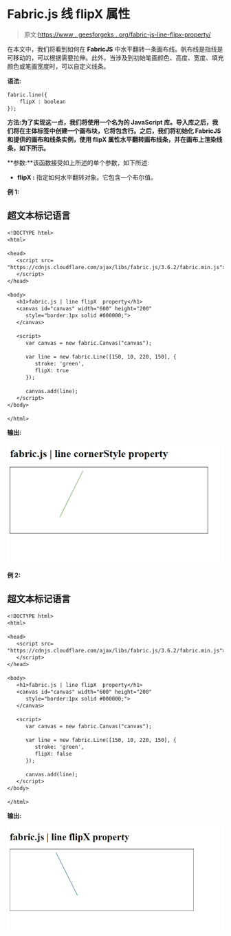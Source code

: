 # Fabric.js 线 flipX 属性

> 原文:[https://www . geesforgeks . org/fabric-js-line-flipx-property/](https://www.geeksforgeeks.org/fabric-js-line-flipx-property/)

在本文中，我们将看到如何在 **FabricJS** 中水平翻转一条画布线。帆布线是指线是可移动的，可以根据需要拉伸。此外，当涉及到初始笔画颜色、高度、宽度、填充颜色或笔画宽度时，可以自定义线条。

**语法:**

```
fabric.line({
    flipX : boolean
});
```

**方法:**为了实现这一点，我们将使用一个名为**的 JavaScript 库。导入库之后，我们将在主体标签中创建一个画布块，它将包含行。之后，我们将初始化 **FabricJS** 和提供的画布和线条实例，使用 **flipX** 属性水平翻转画布线条，并在画布上渲染线条，如下所示。**

**参数:**该函数接受如上所述的单个参数，如下所述:

*   **flipX :** 指定如何水平翻转对象。它包含一个布尔值。

**例 1:**

## 超文本标记语言

```
<!DOCTYPE html> 
<html> 

<head> 
   <script src= 
"https://cdnjs.cloudflare.com/ajax/libs/fabric.js/3.6.2/fabric.min.js"> 
   </script> 
</head> 

<body> 
   <h1>fabric.js | line flipX  property</h1>
   <canvas id="canvas" width="600" height="200"
      style="border:1px solid #000000;"> 
   </canvas> 

   <script> 
      var canvas = new fabric.Canvas("canvas"); 

      var line = new fabric.Line([150, 10, 220, 150], { 
         stroke: 'green',
         flipX: true
      }); 

      canvas.add(line); 
   </script> 
</body> 

</html> 
```

**输出:**

![](img/dc39dd2644e3da08c103cde06020f655.png)

**例 2:**

## 超文本标记语言

```
<!DOCTYPE html> 
<html> 

<head> 
   <script src= 
"https://cdnjs.cloudflare.com/ajax/libs/fabric.js/3.6.2/fabric.min.js"> 
   </script> 
</head> 

<body> 
   <h1>fabric.js | line flipX  property</h1>
   <canvas id="canvas" width="600" height="200"
      style="border:1px solid #000000;"> 
   </canvas> 

   <script> 
      var canvas = new fabric.Canvas("canvas"); 

      var line = new fabric.Line([150, 10, 220, 150], { 
         stroke: 'green',
         flipX: false
      }); 

      canvas.add(line); 
   </script> 
</body> 

</html> 
```

**输出:**

![](img/8eb12a842626e5588ccc3ee29d864e0e.png)